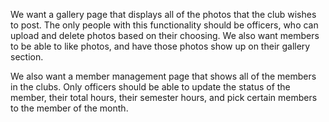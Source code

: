 We want a gallery page that displays all of the photos that the club wishes to post. 
The only people with this functionality should be officers, who can upload and delete
photos based on their choosing. We also want members to be able to like photos, and have
those photos show up on their gallery section. 

We also want a member management page that shows all of the members in the clubs. 
Only officers should be able to update the status of the member, their total hours, 
their semester hours, and pick certain members to the member of the month. 